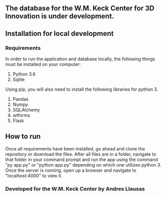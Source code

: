 ## The database for the W.M. Keck Center for 3D Innovation is under development.

## Installation for local development
### Requirements 
In order to run the application and database locally, the following things must be installed on your computer:
  1. Python 3.6
  2. Sqlite
  
Using pip, you will also need to install the following libraries for python 3.
  1. Pandas
  2. Numpy
  3. SQLAlchemy
  4. wtforms
  5. Flask
  
## How to run
Once all requirements have been installed, go ahead and clone the repository or download the files.
After all files are in a folder, navigate to that folder in your command prompt and run the app using
the command "py app.py" or "python app.py" depending on which one utilizes python 3. Once the server
is running, open up a browser and navigate to "localhost:4000" to view it.


### Developed for the W.M. Keck Center by Andres Llausas
